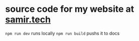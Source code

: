 # source code for my website at [samir.tech](https://samir.tech)
`npm run dev` runs locally
`npm run build` pushs it to docs
